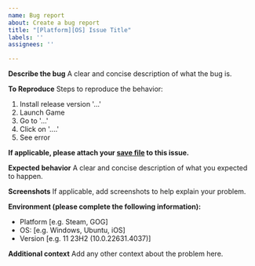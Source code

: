 ```yaml
---
name: Bug report
about: Create a bug report
title: "[Platform][OS] Issue Title"
labels: ''
assignees: ''

---
```


**Describe the bug**
A clear and concise description of what the bug is.

**To Reproduce**
Steps to reproduce the behavior:
1. Install release version '...'
2. Launch Game
3. Go to '...'
4. Click on '....'
5. See error

**If applicable, please attach your [save file](https://www.pcgamingwiki.com/wiki/The_Banner_Saga) to this issue.**

**Expected behavior**
A clear and concise description of what you expected to happen.

**Screenshots**
If applicable, add screenshots to help explain your problem.

**Environment (please complete the following information):**
 - Platform [e.g. Steam, GOG]
 - OS: [e.g. Windows, Ubuntu, iOS]
 - Version [e.g. 11 23H2 (10.0.22631.4037)]

**Additional context**
Add any other context about the problem here.
